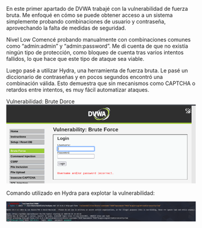 En este primer apartado de DVWA trabajé con la vulnerabilidad de fuerza bruta. Me enfoqué en cómo se puede obtener acceso a un sistema simplemente probando combinaciones de usuario y contraseña, aprovechando la falta de medidas de seguridad.

Nivel Low
Comencé probando manualmente con combinaciones comunes como “admin:admin” y “admin:password”. Me di cuenta de que no existía ningún tipo de protección, como bloqueo de cuenta tras varios intentos fallidos, lo que hace que este tipo de ataque sea viable.

Luego pasé a utilizar Hydra, una herramienta de fuerza bruta. Le pasé un diccionario de contraseñas y en pocos segundos encontró una combinación válida. Esto demuestra que sin mecanismos como CAPTCHA o retardos entre intentos, es muy fácil automatizar ataques.

Vulnerabilidad: Brute Dorce
![comando utilizado](../images/Captura2.png)



Comando utilizado en Hydra para explotar la vulnerabilidad:

![comando utilizado](../images/Captura1.png)
